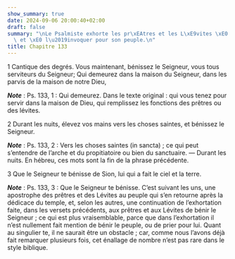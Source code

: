 ```yaml
---
show_summary: true
date: 2024-09-06 20:00:40+02:00
draft: false
summary: "\nLe Psalmiste exhorte les pr\xEAtres et les L\xE9vites \xE0 louer le Seigneur\
  \ et \xE0 l\u2019invoquer pour son peuple.\n"
title: Chapitre 133
---
```





1 Cantique des degrés. Vous maintenant, bénissez le Seigneur, vous tous serviteurs du Seigneur; Qui demeurez dans la maison du Seigneur, dans les parvis de la maison de notre Dieu,

***Note*** :  Ps. 133, 1 : Qui demeurez. Dans le texte original : qui vous tenez pour servir dans la maison de Dieu, qui remplissez les fonctions des prêtres ou des lévites.


2 Durant les nuits, élevez vos mains vers les choses saintes, et bénissez le Seigneur.

***Note*** :  Ps. 133, 2 : Vers les choses saintes (in sancta) ; ce qui peut s’entendre de l’arche et du propitiatoire ou bien du sanctuaire. ― Durant les nuits. En hébreu, ces mots sont la fin de la phrase précédente.

3 Que le Seigneur te bénisse de Sion, lui qui a fait le ciel et la terre.

***Note*** :  Ps. 133, 3 : Que le Seigneur te bénisse. C’est suivant les uns, une apostrophe des prêtres et des Lévites au peuple qui s’en retourne après la dédicace du temple, et, selon les autres, une continuation de l’exhortation faite, dans les versets précédents, aux prêtres et aux Lévites de bénir le Seigneur ; ce qui est plus vraisemblable, parce que dans l’exhortation il n’est nullement fait mention de bénir le peuple, ou de prier pour lui. Quant au singulier te, il ne saurait être un obstacle ; car, comme nous l’avons déjà fait remarquer plusieurs fois, cet énallage de nombre n’est pas rare dans le style biblique.

